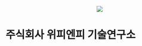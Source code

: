 
<p align="center">
  <img src="https://github.com/wepnp-dev/.github/assets/90117593/de905f9e-45f9-4780-84ec-051b61966729">
</p>


# 주식회사 위피엔피 기술연구소
